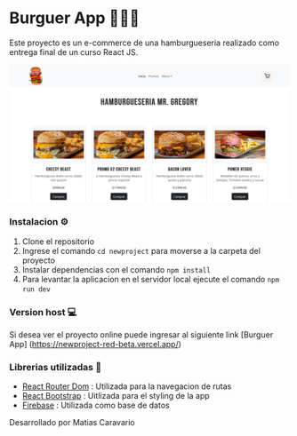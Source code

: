 # Burguer App 🍔🍔🍔

Este proyecto es un e-commerce de una hamburgueseria realizado como entrega final de un curso React JS.

![app](/public/flex-app-readme.png)

### Instalacion ⚙️

1. Clone el repositorio
2. Ingrese el comando `cd newproject` para moverse a la carpeta del proyecto
3. Instalar dependencias con el comando `npm install`
4. Para levantar la aplicacion en el servidor local ejecute el comando `npm run dev`

### Version host 💻

Si desea ver el proyecto online puede ingresar al siguiente link [Burguer App] (https://newproject-red-beta.vercel.app/)


### Librerias utilizadas 📖

- [React Router Dom](https://react-bootstrap.netlify.app/) : Utilizada para la navegacion de rutas 
- [React Bootstrap](https://react-bootstrap.netlify.app/) :  Uitlizada para el styling de la app
- [Firebase](https://react-bootstrap.netlify.app/) : Utilizada como base de datos 


Desarrollado por Matias Caravario